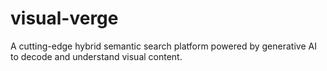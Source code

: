 # visual-verge
A cutting-edge hybrid semantic search platform powered by generative AI to decode and understand visual content.
